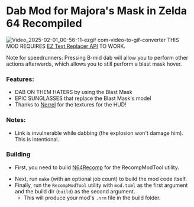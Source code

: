# Dab Mod for Majora's Mask in Zelda 64 Recompiled
![Video_2025-02-01_00-56-11-ezgif com-video-to-gif-converter](https://github.com/user-attachments/assets/aa4b4dfc-2bac-4203-b319-7832d52307b6)
THIS MOD REQUIRES [EZ Text Replacer API](https://thunderstore.io/c/zelda-64-recompiled/p/LT_Schmiddy/EZ_Text_Replacer_API/) TO WORK.

Note for speedrunners: Pressing B-mid dab will allow you to perform other actions afterwards, which allows you to still perform a blast mask hover.

### Features:
- DAB ON THEM HATERS by using the Blast Mask
- EPIC SUNGLASSES that replace the Blast Mask's model
- Thanks to [Nerrel](https://www.youtube.com/c/nerrel) for the textures for the HUD!

### Notes:
- Link is invulnerable while dabbing (the explosion won't damage him). This is intentional. 

### Building
- First, you need to build [N64Recomp](https://github.com/N64Recomp/N64Recomp) for the RecompModTool utility.
* Next, run `make` (with an optional job count) to build the mod code itself.
* Finally, run the `RecompModTool` utility with `mod.toml` as the first argument and the build dir (`build`) as the second argument.
  * This will produce your mod's `.nrm` file in the build folder.
